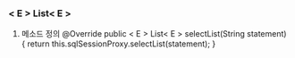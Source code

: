 <h3>< E > List< E ></h3>
  
  1. 메소드 정의
  @Override
    public < E > List< E > selectList(String statement) {
      return this.sqlSessionProxy.selectList(statement);
    }
